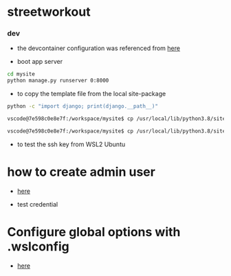# streetworkout

### dev
* the devcontainer configuration was referenced from [here](https://github.com/microsoft/vscode-dev-containers/tree/v0.109.0/containers/python-3-postgres)

* boot app server 
```bash
cd mysite
python manage.py runserver 0:8000
```

* to copy the template file from the local site-package
```bash
python -c "import django; print(django.__path__)"

vscode@7e598c0e8e7f:/workspace/mysite$ cp /usr/local/lib/python3.8/site-packages/django/contrib/admin/templates/admin/base_site.html templates/admin/

vscode@7e598c0e8e7f:/workspace/mysite$ cp /usr/local/lib/python3.8/site-packages/django/contrib/admin/templates/admin/index.html templates/admin/
```

* to test the ssh key from WSL2 Ubuntu

# how to create admin user
* [here](https://docs.djangoproject.com/en/3.0/intro/tutorial02/#introducing-the-django-admin)

* test credential 

# Configure global options with .wslconfig
* [here](https://docs.microsoft.com/en-us/windows/wsl/wsl-config#configure-global-options-with-wslconfig)
